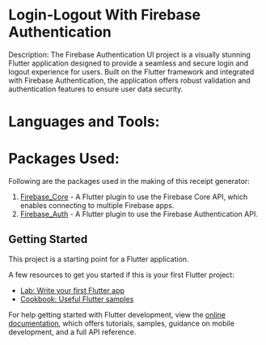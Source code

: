 # Login-Logout With Firebase Authentication

Description: The Firebase Authentication UI project is a visually stunning Flutter application designed to provide a seamless and secure login and logout experience for users. Built on the Flutter framework and integrated with Firebase Authentication, the application offers robust validation and authentication features to ensure user data security.

# Languages and Tools:


# Packages Used:

Following are the packages used in the making of this receipt generator:
1. [Firebase_Core](https://pub.dev/packages/firebase_core) - A Flutter plugin to use the Firebase Core API, which enables connecting to multiple Firebase apps.
2. [Firebase_Auth](https://pub.dev/packages/firebase_auth) - A Flutter plugin to use the Firebase Authentication API.


## Getting Started

This project is a starting point for a Flutter application.

A few resources to get you started if this is your first Flutter project:

- [Lab: Write your first Flutter app](https://docs.flutter.dev/get-started/codelab)
- [Cookbook: Useful Flutter samples](https://docs.flutter.dev/cookbook)

For help getting started with Flutter development, view the
[online documentation](https://docs.flutter.dev/), which offers tutorials,
samples, guidance on mobile development, and a full API reference.
